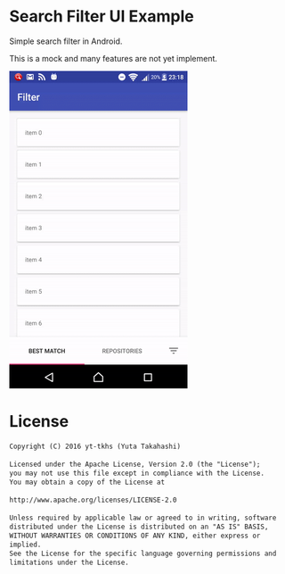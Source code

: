 # Search Filter UI Example

Simple search filter in Android.

This is a mock and many features are not yet implement.

![Demo](https://raw.githubusercontent.com/yt-tkhs/Search-Filter-UI/master/gif/demo.gif)

# License
```
Copyright (C) 2016 yt-tkhs (Yuta Takahashi)

Licensed under the Apache License, Version 2.0 (the "License");
you may not use this file except in compliance with the License.
You may obtain a copy of the License at

http://www.apache.org/licenses/LICENSE-2.0

Unless required by applicable law or agreed to in writing, software
distributed under the License is distributed on an "AS IS" BASIS,
WITHOUT WARRANTIES OR CONDITIONS OF ANY KIND, either express or implied.
See the License for the specific language governing permissions and
limitations under the License.
```
